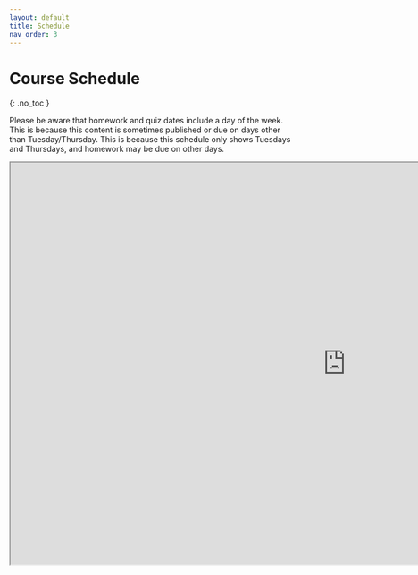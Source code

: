 ```yaml
---
layout: default
title: Schedule
nav_order: 3
---
```


# Course Schedule
{: .no_toc }

Please be aware that homework and quiz dates include a day of the week. This is because this content is sometimes published or due on days other than Tuesday/Thursday. This is because this
schedule only shows Tuesdays and Thursdays, and homework may be due on other days.


<iframe src="https://docs.google.com/spreadsheets/d/e/2PACX-1vTe0HylBkMPA6t9WwmoxMi6y9RhcNFON6A4eN5pY9kWf1HEKD6mdJKbSbkR3njW8IMysES3CrKpBCXN/pubhtml?gid=0&single=true" width="1200" height="720"></iframe>
